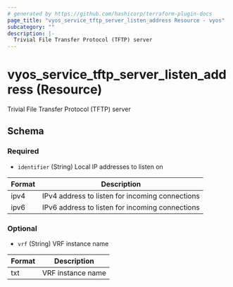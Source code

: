 ```yaml
---
# generated by https://github.com/hashicorp/terraform-plugin-docs
page_title: "vyos_service_tftp_server_listen_address Resource - vyos"
subcategory: ""
description: |-
  Trivial File Transfer Protocol (TFTP) server
---
```


# vyos_service_tftp_server_listen_address (Resource)

Trivial File Transfer Protocol (TFTP) server



<!-- schema generated by tfplugindocs -->
## Schema

### Required

- `identifier` (String) Local IP addresses to listen on

|  Format  |  Description  |
|----------|---------------|
|  ipv4  |  IPv4 address to listen for incoming connections  |
|  ipv6  |  IPv6 address to listen for incoming connections  |

### Optional

- `vrf` (String) VRF instance name

|  Format  |  Description  |
|----------|---------------|
|  txt  |  VRF instance name  |

